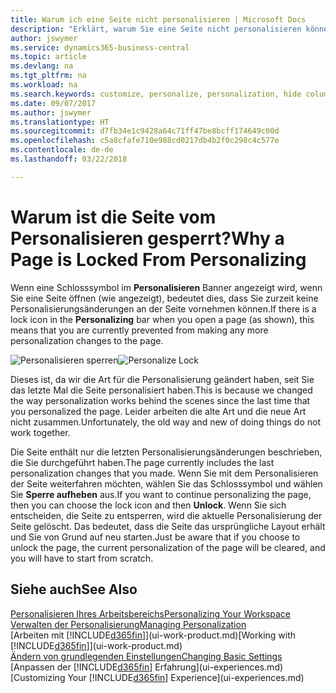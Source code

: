```yaml
---
title: Warum ich eine Seite nicht personalisieren | Microsoft Docs
description: "Erklärt, warum Sie eine Seite nicht personalisieren können und was Sie tun können, um sie zu entsperren, sodass Sie sie anpassen können."
author: jswymer
ms.service: dynamics365-business-central
ms.topic: article
ms.devlang: na
ms.tgt_pltfrm: na
ms.workload: na
ms.search.keywords: customize, personalize, personalization, hide columns, remove fields, move fields
ms.date: 09/07/2017
ms.author: jswymer
ms.translationtype: HT
ms.sourcegitcommit: d7fb34e1c9428a64c71ff47be8bcff174649c00d
ms.openlocfilehash: c5a8cfafe710e988cd0217db4b2f0c298c4c577e
ms.contentlocale: de-de
ms.lasthandoff: 03/22/2018

---
```

# <a name="why-a-page-is-locked-from-personalizing"></a><span data-ttu-id="9e06e-103">Warum ist die Seite vom Personalisieren gesperrt?</span><span class="sxs-lookup"><span data-stu-id="9e06e-103">Why a Page is Locked From Personalizing</span></span>
<span data-ttu-id="9e06e-104">Wenn eine Schlosssymbol im **Personalisieren** Banner angezeigt wird, wenn Sie eine Seite öffnen (wie angezeigt), bedeutet dies, dass Sie zurzeit keine Personalisierungsänderungen an der Seite vornehmen können.</span><span class="sxs-lookup"><span data-stu-id="9e06e-104">If there is a lock icon in the **Personalizing** bar when you open a page (as shown), this means that you are currently prevented from making any more personalization changes to the page.</span></span>

<span data-ttu-id="9e06e-105">![Personalisieren sperren](media/personalization-locked.png "Personalisieren sperren")</span><span class="sxs-lookup"><span data-stu-id="9e06e-105">![Personalize Lock](media/personalization-locked.png "Personalize lock")</span></span>

<span data-ttu-id="9e06e-106">Dieses ist, da wir die Art für die Personalisierung geändert haben, seit Sie das letzte Mal die Seite personalisiert haben.</span><span class="sxs-lookup"><span data-stu-id="9e06e-106">This is because we changed the way personalization works behind the scenes since the last time that you personalized the page.</span></span> <span data-ttu-id="9e06e-107">Leider arbeiten die alte Art und die neue Art nicht zusammen.</span><span class="sxs-lookup"><span data-stu-id="9e06e-107">Unfortunately, the old way and new of doing things do not work together.</span></span>

<span data-ttu-id="9e06e-108">Die Seite enthält nur die letzten Personalisierungsänderungen beschrieben, die Sie durchgeführt haben.</span><span class="sxs-lookup"><span data-stu-id="9e06e-108">The page currently includes the last personalization changes that you made.</span></span> <span data-ttu-id="9e06e-109">Wenn Sie mit dem Personalisieren der Seite weiterfahren möchten, wählen Sie das Schlosssymbol und wählen Sie **Sperre aufheben** aus.</span><span class="sxs-lookup"><span data-stu-id="9e06e-109">If you want to continue personalizing the page, then you can choose the lock icon and then **Unlock**.</span></span> <span data-ttu-id="9e06e-110">Wenn Sie sich entscheiden, die Seite zu entsperren, wird die aktuelle Personalisierung der Seite  gelöscht. Das bedeutet, dass die Seite das ursprüngliche Layout erhält und Sie von Grund auf neu starten.</span><span class="sxs-lookup"><span data-stu-id="9e06e-110">Just be aware that if you choose to unlock the page, the current personalization of the page will be cleared, and you will have to start from scratch.</span></span>


## <a name="see-also"></a><span data-ttu-id="9e06e-111">Siehe auch</span><span class="sxs-lookup"><span data-stu-id="9e06e-111">See Also</span></span>
[<span data-ttu-id="9e06e-112">Personalisieren Ihres Arbeitsbereichs</span><span class="sxs-lookup"><span data-stu-id="9e06e-112">Personalizing Your Workspace</span></span>](ui-personalization-manage.md)  
[<span data-ttu-id="9e06e-113">Verwalten der Personalisierung</span><span class="sxs-lookup"><span data-stu-id="9e06e-113">Managing Personalization</span></span>](ui-personalization-manage.md)  
<span data-ttu-id="9e06e-114">[Arbeiten mit [!INCLUDE[d365fin](includes/d365fin_md.md)]](ui-work-product.md)</span><span class="sxs-lookup"><span data-stu-id="9e06e-114">[Working with [!INCLUDE[d365fin](includes/d365fin_md.md)]](ui-work-product.md)</span></span>  
[<span data-ttu-id="9e06e-115">Ändern von grundlegenden Einstellungen</span><span class="sxs-lookup"><span data-stu-id="9e06e-115">Changing Basic Settings</span></span>](ui-change-basic-settings.md)  
<span data-ttu-id="9e06e-116">[Anpassen der [!INCLUDE[d365fin](includes/d365fin_md.md)] Erfahrung](ui-experiences.md)</span><span class="sxs-lookup"><span data-stu-id="9e06e-116">[Customizing Your [!INCLUDE[d365fin](includes/d365fin_md.md)] Experience](ui-experiences.md)</span></span>  

